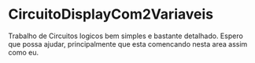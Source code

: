 # CircuitoDisplayCom2Variaveis
Trabalho de Circuitos logicos bem simples e bastante detalhado.
Espero que possa ajudar, principalmente que esta comencando nesta area assim como eu.
